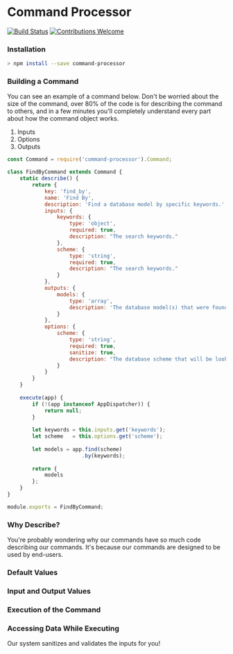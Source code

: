 # Command Processor

[![Build Status](https://travis-ci.com/c-butcher/command-processor.svg?branch=master)](https://travis-ci.com/c-butcher/command-processor)
[![Contributions Welcome](https://img.shields.io/badge/contributions-welcome-brightgreen.svg?style=flat)](https://travis-ci.com/c-butcher/command-processor)

### Installation

```bash
> npm install --save command-processor
```

### Building a Command
You can see an example of a command below. Don't be worried about the size of the command,
over 80% of the code is for describing the command to others, and in a few minutes you'll
completely understand every part about how the command object works.

1. Inputs
2. Options
3. Outputs

```javascript
const Command = require('command-processor').Command;

class FindByCommand extends Command {
    static describe() {
        return {
            key: 'find_by',
            name: 'Find By',
            description: 'Find a database model by specific keywords.',
            inputs: {
                keywords: {
                    type: 'object',
                    required: true,
                    description: "The search keywords."
                },
                scheme: {
                    type: 'string',
                    required: true,
                    description: "The search keywords."
                }
            },
            outputs: {
                models: {
                    type: 'array',
                    description: 'The database model(s) that were found.'
                }
            },
            options: {
                scheme: {
                    type: 'string',
                    required: true,
                    sanitize: true,
                    description: "The database scheme that will be looked in."
                }
            }
        }
    }
    
    execute(app) {
        if (!(app instanceof AppDispatcher)) {
            return null;
        }
        
        let keywords = this.inputs.get('keywords');
        let scheme   = this.options.get('scheme');
        
        let models = app.find(scheme)
                        .by(keywords);
        
        return {
            models
        };
    }
}

module.exports = FindByCommand;
```

### Why Describe?
You're probably wondering why our commands have so much code describing our commands. It's because
our commands are designed to be used by end-users.

### Default Values


### Input and Output Values


### Execution of the Command


### Accessing Data While Executing
Our system sanitizes and validates the inputs for you!
